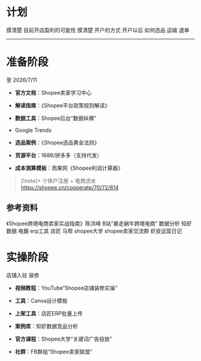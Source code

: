 # 计划
摸清楚 目前开店盈利的可能性
摸清楚 开户的方式
开户以后 如何选品 运输 退单


--------------------------------------------------------
# 准备阶段

至 2026/7/11

- ​**官方文档**​：Shopee卖家学习中心
- ​**解读指南**​：《Shopee平台政策规则解读》

- ​**数据工具**​：Shopee后台“数据纵横”
+ Google Trends  
- ​**选品案例**​：《Shopee选品黄金法则》

- ​**货源平台**​：1688/拼多多（支持代发）
- ​**成本测算模板**​：雨果网《Shopee利润计算器》

>[!note]+ 个体户注册 + 电商流水
https://shopee.cn/cooperate/70/72/814

## 参考资料
《Shopee跨境电商卖家实战指南》陈洪峰
B站“暴走蜗牛跨境电商”
数据分析 知虾数据 电霸
erp工具 店匠 马帮
shopee大学
shopee卖家交流群 虾皮运营日记


# 实操阶段
店铺入驻 装修

- ​**视频教程**​：YouTube“Shopee店铺装修实操”
- ​**工具**​：Canva设计模板

- ​**上架工具**​：店匠ERP批量上传
- ​**案例库**​：知虾数据竞品分析

- ​**官方课程**​：Shopee大学“关键词广告投放”
- ​**社群**​：FB群组“Shopee卖家联盟”